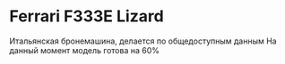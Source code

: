 # Ferrari F333E Lizard
Итальянская бронемашина, делается по общедоступным данным
На данный момент модель готова на 60%
